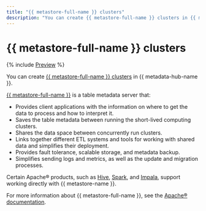```yaml
---
title: "{{ metastore-full-name }} clusters"
description: "You can create {{ metastore-full-name }} clusters in {{ metadata-hub-full-name }}."
---
```


# {{ metastore-full-name }} clusters

{% include [Preview](../../_includes/note-preview.md) %}

You can create [{{ metastore-full-name }} clusters](../operations/metastore/cluster-create.md) in {{ metadata-hub-name }}.

[{{ metastore-full-name }}](https://cwiki.apache.org/confluence/display/hive/design#Design-Metastore) is a table metadata server that:

* Provides client applications with the information on where to get the data to process and how to interpret it.
* Saves the table metadata between running the short-lived computing clusters.
* Shares the data space between concurrently run clusters.
* Links together different ETL systems and tools for working with shared data and simplifies their deployment.
* Provides fault tolerance, scalable storage, and metadata backup.
* Simplifies sending logs and metrics, as well as the update and migration processes.

Certain Apache® products, such as [Hive](https://hive.apache.org/), [Spark](https://spark.apache.org/), and [Impala](https://impala.apache.org/overview.html), support working directly with {{ metastore-name }}.

For more information about {{ metastore-full-name }}, see the [Apache® documentation](https://cwiki.apache.org/confluence/display/hive/design#Design-Metastore).
